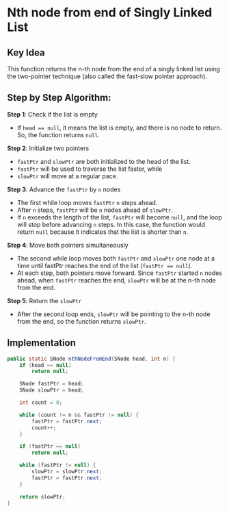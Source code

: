 # Nth node from end of Singly Linked List

## Key Idea

This function returns the n-th node from the end of a singly linked list using the two-pointer technique (also called the fast-slow pointer approach).

## Step by Step Algorithm:

**Step 1**: Check if the list is empty

- If `head == null`, it means the list is empty, and there is no node to return. So, the function returns `null`.

**Step 2**: Initialize two pointers

- `fastPtr` and `slowPtr` are both initialized to the head of the list.
- `fastPtr` will be used to traverse the list faster, while
- `slowPtr` will move at a regular pace.

**Step 3**: Advance the `fastPtr` by `n` nodes

- The first while loop moves `fastPtr` `n` steps ahead.
- After `n` steps, `fastPtr` will be `n` nodes ahead of `slowPtr`.
- If `n` exceeds the length of the list, `fastPtr` will become `null`, and the loop will stop before advancing `n` steps. In this case, the function would return `null` because it indicates that the list is shorter than `n`.

**Step 4**: Move both pointers simultaneously

- The second while loop moves both `fastPtr` and `slowPtr` one node at a time until fastPtr reaches the end of the list (`fastPtr == null`).
- At each step, both pointers move forward. Since `fastPtr` started `n` nodes ahead, when `fastPtr` reaches the end, `slowPtr` will be at the n-th node from the end.

**Step 5**: Return the `slowPtr`

- After the second loop ends, `slowPtr` will be pointing to the n-th node from the end, so the function returns `slowPtr`.

## Implementation

```java
public static SNode nthNodeFromEnd(SNode head, int n) {
    if (head == null)
        return null;

    SNode fastPtr = head;
    SNode slowPtr = head;

    int count = 0;

    while (count != n && fastPtr != null) {
        fastPtr = fastPtr.next;
        count++;
    }

    if (fastPtr == null)
        return null;

    while (fastPtr != null) {
        slowPtr = slowPtr.next;
        fastPtr = fastPtr.next;
    }

    return slowPtr;
}
```
